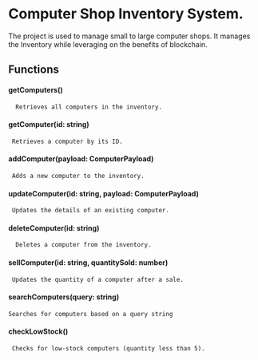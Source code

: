 
# Computer Shop Inventory System.

The project is used to manage small to large computer shops. It manages the Inventory while leveraging on the benefits of blockchain.



## Functions

#### getComputers()

```
  Retrieves all computers in the inventory.
```


#### getComputer(id: string)

```
 Retrieves a computer by its ID.
```

#### addComputer(payload: ComputerPayload)

```
 Adds a new computer to the inventory.
```


#### updateComputer(id: string, payload: ComputerPayload)

```
 Updates the details of an existing computer.

```


#### deleteComputer(id: string)

```
  Deletes a computer from the inventory.

```


#### sellComputer(id: string, quantitySold: number)

```
 Updates the quantity of a computer after a sale.

```

#### searchComputers(query: string)

```
Searches for computers based on a query string

```

#### checkLowStock()
```
 Checks for low-stock computers (quantity less than 5).

```
